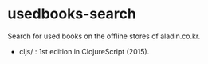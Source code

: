 # usedbooks-search

Search for used books on the offline stores of aladin.co.kr.

- cljs/ : 1st edition in ClojureScript (2015).
